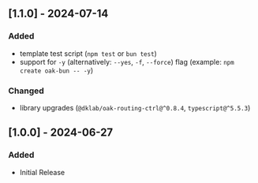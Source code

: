 ## [1.1.0] - 2024-07-14

### Added

- template test script (`npm test` or `bun test`)
- support for `-y` (alternatively: `--yes`, `-f`, `--force`) flag (example: `npm create oak-bun -- -y`)

### Changed

- library upgrades (`@dklab/oak-routing-ctrl@^0.8.4`, `typescript@^5.5.3`)

## [1.0.0] - 2024-06-27

### Added

- Initial Release
